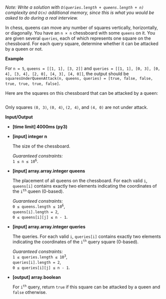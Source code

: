 <div class="markdown"><p><em>Note: Write a solution with <code>O(queries.length + queens.length + n)</code> complexity and <code>O(n)</code> additional memory, since this is what you would be asked to do during a real interview.</em></p>
<p>In chess, queens can move any number of squares vertically, horizontally, or diagonally. You have an <code>n × n</code> chessboard with some <code>queens</code> on it. You are given several <code>queries</code>, each of which represents one square on the chessboard. For each query square, determine whether it can be attacked by a queen or not.</p>
<p><strong>Example</strong></p>
<p>For <code>n = 5</code>, <code>queens = [[1, 1], [3, 2]]</code> and <code>queries = [[1, 1], [0, 3], [0, 4], [3, 4], [2, 0], [4, 3], [4, 0]]</code>, the output should be<br>
<code>squaresUnderQueenAttack(n, queens, queries) = [true, false, false, true, true, true, false]</code>.</p>
<p>Here are the squares on this chessboard that can be attacked by a queen:</p>
<p><img src="https://codefightsuserpics.s3.amazonaws.com/tasks/squaresUnderQueenAttack/img/example.png?_tm=1491302363066" alt=""></p>
<p>Only squares <code>(0, 3)</code>, <code>(0, 4)</code>, <code>(2, 4)</code>, and <code>(4, 0)</code> are not under attack.</p>
<p><strong>Input/Output</strong></p>
<ul>
<li><strong>[time limit] 4000ms (py3)</strong></li>
</ul>
<ul>
<li>
<p><strong>[input] integer n</strong></p>
<p>The size of the chessboard.</p>
<p><em>Guaranteed constraints:</em><br>
<code>1 ≤ n ≤ 10<sup>6</sup></code>.</p>
</li>
<li>
<p><strong>[input] array.array.integer queens</strong></p>
<p>The placement of all queens on the chessboard. For each valid <code>i</code>, <code>queens[i]</code> contains exactly two elements indicating the coordinates of the <code>i<sup>th</sup></code> queen (0-based).</p>
<p><em>Guaranteed constraints:</em><br>
<code>0 ≤ queens.length ≤ 10<sup>6</sup></code>,<br>
<code>queens[i].length = 2</code>,<br>
<code>0 ≤ queens[i][j] ≤ n - 1</code>.</p>
</li>
<li>
<p><strong>[input] array.array.integer queries</strong></p>
<p>The queries. For each valid <code>i</code>, <code>queries[i]</code> contains exactly two elements indicating the coordinates of the <code>i<sup>th</sup></code> query square (0-based).</p>
<p><em>Guaranteed constraints:</em><br>
<code>1 ≤ queries.length ≤ 10<sup>3</sup></code>,<br>
<code>queries[i].length = 2</code>,<br>
<code>0 ≤ queries[i][j] ≤ n - 1</code>.</p>
</li>
<li>
<p><strong>[output] array.boolean</strong></p>
<p>For <code>i<sup>th</sup></code> query, return <code>true</code> if this square can be attacked by a queen and <code>false</code> otherwise.</p>
</li>
</ul>
</div>